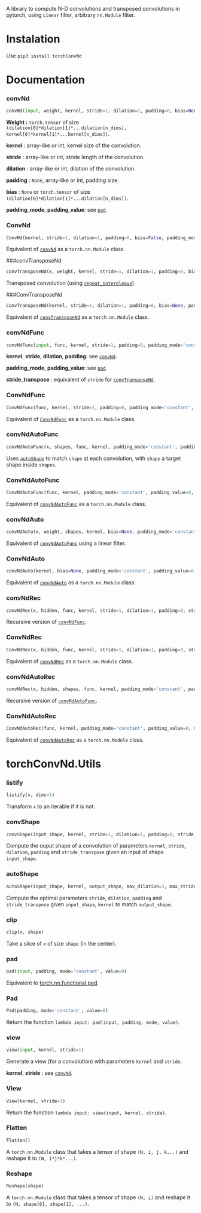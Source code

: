A library to compute N-D convolutions and transposed convolutions in pytorch, using `Linear` filter, arbitrary `nn.Module` filter.

# Instalation

Use `pip3 install torchConvNd`

# Documentation

### convNd
```python
convNd(input, weight, kernel, stride=1, dilation=1, padding=0, bias=None, padding_mode='constant', padding_value=0)
```

__Weight :__ `torch.tensor` of size `(dilation[0]*dilation[1]*...dilation[n_dims], kernel[0]*kernel[1]*...kernel[n_dims])`.

__kernel__ : array-like or int, kernel size of the  convolution.

__stride__ : array-like or int, stride length of the convolution.

__dilation__ : array-like or int, dilation of the convolution.

__padding__ : `None`, array-like or int, padding size.

__bias__ : `None` or `torch.tensor` of size `(dilation[0]*dilation[1]*...dilation[n_dims])`.

__padding\_mode__,  __padding\_value__: see [`pad`](#pad).

### ConvNd
```python
ConvNd(kernel, stride=1, dilation=1, padding=0, bias=False, padding_mode='constant', padding_value=0)
```

Equivalent of [`convNd`](#convNd) as a `torch.nn.Module` class.

###convTransposeNd
```python
convTransposeNd(x, weight, kernel, stride=1, dilation=1, padding=0, bias=None, padding_mode='constant', padding_value=0)
```

Transposed convolution (using [`repeat_intereleave`](https://pytorch.org/docs/stable/torch.html#torch.repeat_interleave)).

###ConvTransposeNd
```python
ConvTransposeNd(kernel, stride=1, dilation=1, padding=0, bias=None, padding_mode='constant', padding_value=0)
```

Equivalent of [`convTransposeNd`](#convTransposeNd) as a `torch.nn.Module` class.

### convNdFunc
```python
convNdFunc(input, func, kernel, stride=1, padding=0, padding_mode='constant', padding_value=0, *args)
```

__kernel__, __stride__, __dilation__, __padding__: see [`convNd`](#convNd).

__padding\_mode__,  __padding\_value__: see [`pad`](#pad).

__stride\_transpose__ : equivalent of `stride` for [`convTransposeNd`](#convTransposeNd).

### ConvNdFunc
```python
ConvNdFunc(func, kernel, stride=1, padding=0, padding_mode='constant', padding_value=0)
```

Equivalent of [`ConvNdFunc`](#ConvNdFunc) as a `torch.nn.Module` class.

### convNdAutoFunc
```python
convNdAutoFunc(x, shapes, func, kernel, padding_mode='constant', padding_value=0, max_dilation=3, max_stride_transpose=4, Clip=False, *args)
```

Uses [`autoShape`](#autoShape) to match `shape` at each convolution, with `shape` a target shape inside `shapes`.

### ConvNdAutoFunc
```python
ConvNdAutoFunc(func, kernel, padding_mode='constant', padding_value=0, max_dilation=3, max_stride_transpose=4, Clip=False)
```

Equivalent of [`convNdAutoFunc`](#convNdAutoFunc) as a `torch.nn.Module` class.

### convNdAuto
```python
convNdAuto(x, weight, shapes, kernel, bias=None, padding_mode='constant', padding_value=0, max_dilation=3, max_stride_transpose=4, Clip=False)
```

Equivalent of [`convNdAutoFunc`](#convNdAutoFunc) using a linear filter.

### ConvNdAuto
```python
convNdAuto(kernel, bias=None, padding_mode='constant', padding_value=0, max_dilation=3, max_stride_transpose=4, Clip=False)
```

Equivalent of [`convNdAuto`](#convNdAuto) as a `torch.nn.Module` class.

### convNdRec
```python
convNdRec(x, hidden, func, kernel, stride=1, dilation=1, padding=0, stride_transpose=1, padding_mode='constant', padding_value=0, *args):
```

Recursive version of [`convNdFunc`](#convNdFunc).

### ConvNdRec
```python
ConvNdRec(x, hidden, func, kernel, stride=1, dilation=1, padding=0, stride_transpose=1, padding_mode='constant', padding_value=0, *args):
```

Equivalent of [`convNdRec`](#convNdRec) as a `torch.nn.Module` class.

### convNdAutoRec
```python
convNdRec(x, hidden, shapes, func, kernel, padding_mode='constant', padding_value=0, max_dilation=3, max_stride_transpose=4, *args)
```

Recursive version of [`convNdAutoFunc`](#convNdAutoFunc).

### ConvNdAutoRec
```python
ConvNdAutoRec(func, kernel, padding_mode='constant', padding_value=0, max_dilation=3, max_stride_transpose=4)
```

Equivalent of [`convNdAutoRec`](#convNdAutoRec) as a `torch.nn.Module` class.

# torchConvNd.Utils

### listify
```python
listify(x, dims=1)
```

Transform `x` to an iterable if it is not.

### convShape
```python
convShape(input_shape, kernel, stride=1, dilation=1, padding=0, stride_transpose=1)
```

Compute the ouput shape of a convolution of parameters `kernel`, `stride`, `dilation`, `padding` and `stride_transpose` given an input of shape `input_shape`.

### autoShape
```python
autoShape(input_shape, kernel, output_shape, max_dilation=3, max_stride_transpose=4)
```

Compute the optimal parameters `stride`, `dilation`, `padding` and `stride_transpose` given `input_shape`, `kernel` to match `output_shape`.

### clip
```python
clip(x, shape)
```

Take a slice of `x` of size `shape` (in the center).

### pad
```python
pad(input, padding, mode='constant', value=0)
```

Equivalent to [torch.nn.functional.pad](https://pytorch.org/docs/stable/nn.functional.html#pad).

### Pad
```python
Pad(padding, mode='constant', value=0)
```

Return the function `lambda input: pad(input, padding, mode, value)`.

### view
```python
view(input, kernel, stride=1)
```

Generate a view (for a convolution) with parameters `kernel` and `stride`.

__kernel__, __stride__ : see [`convNd`](#convNd).

### View
```python
View(kernel, stride=1)
```

Return the function `lambda input: view(input, kernel, stride)`.

### Flatten
```python
Flatten()
```

A `torch.nn.Module` class that takes a tensor of shape `(N, i, j, k...)` and reshape it to `(N, i*j*k*...)`.

### Reshape
```python
Reshape(shape)
```

A `torch.nn.Module` class that takes a tensor of shape `(N, i)` and reshape it to `(N, shape[0], shape[1], ...)`.
